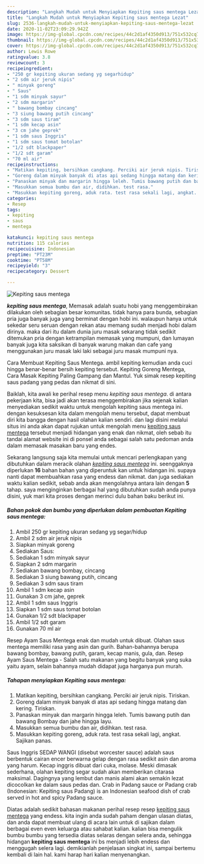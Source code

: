 ```yaml
---
description: "Langkah Mudah untuk Menyiapkan Kepiting saus mentega Lezat"
title: "Langkah Mudah untuk Menyiapkan Kepiting saus mentega Lezat"
slug: 2536-langkah-mudah-untuk-menyiapkan-kepiting-saus-mentega-lezat
date: 2020-11-02T23:09:29.942Z
image: https://img-global.cpcdn.com/recipes/44c2d1af4350d913/751x532cq70/kepiting-saus-mentega-foto-resep-utama.jpg
thumbnail: https://img-global.cpcdn.com/recipes/44c2d1af4350d913/751x532cq70/kepiting-saus-mentega-foto-resep-utama.jpg
cover: https://img-global.cpcdn.com/recipes/44c2d1af4350d913/751x532cq70/kepiting-saus-mentega-foto-resep-utama.jpg
author: Lewis Rowe
ratingvalue: 3.8
reviewcount: 3
recipeingredient:
- "250 gr kepiting ukuran sedang yg segarhidup"
- "2 sdm air jeruk nipis"
- " minyak goreng"
- " Saus"
- "1 sdm minyak sayur"
- "2 sdm margarin"
- " bawang bombay cincang"
- "3 siung bawang putih cincang"
- "3 sdm saus tiram"
- "1 sdm kecap asin"
- "3 cm jahe geprek"
- "1 sdm saus Inggris"
- "1 sdm saus tomat botolan"
- "1/2 sdt blackpaper"
- "1/2 sdt garam"
- "70 ml air"
recipeinstructions:
- "Matikan kepiting, bersihkan cangkang. Perciki air jeruk nipis. Tiriskan."
- "Goreng dalam minyak banyak di atas api sedang hingga matang dan kering. Tiriskan."
- "Panaskan minyak dan margarin hingga leleh. Tumis bawang putih dan bawang Bombay dan jahe hingga layu."
- "Masukkan semua bumbu dan air, didihkan. test rasa."
- "Masukkan kepiting goreng, aduk rata. test rasa sekali lagi, angkat. Sajikan panas."
categories:
- Resep
tags:
- kepiting
- saus
- mentega

katakunci: kepiting saus mentega 
nutrition: 115 calories
recipecuisine: Indonesian
preptime: "PT23M"
cooktime: "PT58M"
recipeyield: "3"
recipecategory: Dessert

---
```



![Kepiting saus mentega](https://img-global.cpcdn.com/recipes/44c2d1af4350d913/751x532cq70/kepiting-saus-mentega-foto-resep-utama.jpg)

<b><i>kepiting saus mentega</i></b>, Memasak adalah suatu hobi yang menggembirakan dilakukan oleh sebagian besar komunitas. tidak hanya para bunda, sebagian pria juga banyak juga yang berminat dengan hobi ini. walaupun hanya untuk sekedar seru seruan dengan rekan atau memang sudah menjadi hobi dalam dirinya. maka dari itu dalam dunia juru masak sekarang tidak sedikit ditemukan pria dengan ketrampilan memasak yang mumpuni, dan lumayan banyak juga kita saksikan di banyak warung makan dan cafe yang menggunakan juru masak laki laki sebagai juru masak mumpuni nya.

Cara Membuat Kepiting Saus Mentega. ambil kepiting kemudian anda cuci hingga benar-benar bersih kepiting tersebut. Kepiting Goreng Mentega, Cara Masak Kepiting Paling Gampang dan Mantul. Yuk simak resep kepiting saus padang yang pedas dan nikmat di sini.

Baiklah, kita awali ke perihal resep menu <i>kepiting saus mentega</i>. di antara pekerjaan kita, bisa jadi akan terasa menggembirakan jika sejenak kalian menyediakan sedikit waktu untuk mengolah kepiting saus mentega ini. dengan kesuksesan kita dalam mengolah menu tersebut, dapat membuat diri kita bangga dengan hasil olahan kalian sendiri. dan lagi disini melalui situs ini anda akan dapat rujukan untuk mengolah menu <u>kepiting saus mentega</u> tersebut menjadi hidangan yang enak dan nikmat, oleh sebab itu tandai alamat website ini di ponsel anda sebagai salah satu pedoman anda dalam memasak masakan baru yang endes.


Sekarang langsung saja kita memulai untuk mencari perlengkapan yang dibutuhkan dalam meracik olahan <u><i>kepiting saus mentega</i></u> ini. seenggaknya diperlukan <b>16</b> bahan bahan yang diperuntuk kan untuk hidangan ini. supaya nanti dapat membuahkan rasa yang endess dan nikmat. dan juga sediakan waktu kalian sedikit, sebab anda akan mengolahnya antara lain dengan <b>5</b> tahap. saya menginginkan berbagai hal yang dibutuhkan sudah anda punya disini, yuk mari kita proses dengan merinci dulu bahan baku berikut ini.

<!--inarticleads1-->

##### Bahan pokok dan bumbu yang diperlukan dalam pembuatan Kepiting saus mentega:

1. Ambil 250 gr kepiting ukuran sedang yg segar/hidup
1. Ambil 2 sdm air jeruk nipis
1. Siapkan  minyak goreng
1. Sediakan  Saus:
1. Sediakan 1 sdm minyak sayur
1. Siapkan 2 sdm margarin
1. Sediakan  bawang bombay, cincang
1. Sediakan 3 siung bawang putih, cincang
1. Sediakan 3 sdm saus tiram
1. Ambil 1 sdm kecap asin
1. Gunakan 3 cm jahe, geprek
1. Ambil 1 sdm saus Inggris
1. Siapkan 1 sdm saus tomat botolan
1. Gunakan 1/2 sdt blackpaper
1. Ambil 1/2 sdt garam
1. Gunakan 70 ml air


Resep Ayam Saus Mentega enak dan mudah untuk dibuat. Olahan saus mentega memiliki rasa yang asin dan gurih. Bahan-bahannya berupa bawang bombay, bawang putih, garam, kecap manis, gula, dan. Resep Ayam Saus Mentega - Salah satu makanan yang begitu banyak yang suka yaitu ayam, selain bahannya mudah didapat juga harganya pun murah. 

<!--inarticleads2-->

##### Tahapan menyiapkan Kepiting saus mentega:

1. Matikan kepiting, bersihkan cangkang. Perciki air jeruk nipis. Tiriskan.
1. Goreng dalam minyak banyak di atas api sedang hingga matang dan kering. Tiriskan.
1. Panaskan minyak dan margarin hingga leleh. Tumis bawang putih dan bawang Bombay dan jahe hingga layu.
1. Masukkan semua bumbu dan air, didihkan. test rasa.
1. Masukkan kepiting goreng, aduk rata. test rasa sekali lagi, angkat. Sajikan panas.


Saus Inggris SEDAP WANGI (disebut worcester sauce) adalah saus berbentuk cairan encer berwarna gelap dengan rasa sedikit asin dan aroma yang harum. Kecap inggris dibuat dari cuka, molase. Meski dimasak sederhana, olahan kepiting segar sudah akan memberikan citarasa maksimal. Dagingnya yang lembut dan manis alami akan semakin lezat dicocolkan ke dalam saus pedas dan. Crab in Padang sauce or Padang crab (Indonesian: Kepiting saus Padang) is an Indonesian seafood dish of crab served in hot and spicy Padang sauce. 

Diatas adalah sedikit bahasan makanan perihal resep resep <u>kepiting saus mentega</u> yang endess. kita ingin anda sudah paham dengan ulasan diatas, dan anda dapat membuat ulang di acara lain untuk di sajikan dalam berbagai even even keluarga atau sahabat kalian. kalian bisa mengulik bumbu bumbu yang tersedia diatas selaras dengan selera anda, sehingga hidangan <b>kepiting saus mentega</b> ini bs menjadi lebih endess dan menggugah selera lagi. demikianlah penjelasan singkat ini, sampai bertemu kembali di lain hal. kami harap hari kalian menyenangkan.
